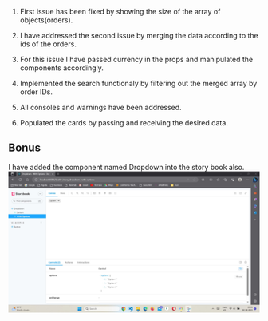 1. First issue has been fixed by showing the size of the array of objects(orders).

2. I have addressed the second issue by merging the data according to the ids of the orders.

3. For this issue I have passed currency in the props and manipulated the components accordingly.

4. Implemented the search functionaly by filtering out the merged array by order IDs.

5. All consoles and warnings have been addressed.

6. Populated the cards by passing and receiving the desired data.

## Bonus

I have added the component named Dropdown into the story book also.
![alt text](bonus.jpg)
